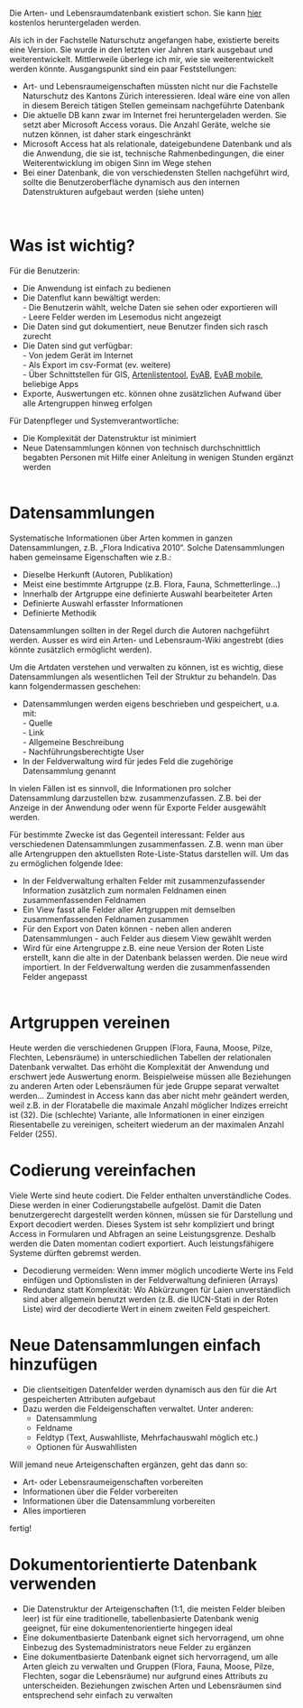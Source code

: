 <p>Die Arten- und Lebensraumdatenbank existiert schon. Sie kann <a target="_blank" href="http://www.aln.zh.ch/internet/baudirektion/aln/de/naturschutz/naturschutzdaten/tools/arten_db.html#a-content">hier</a> kostenlos heruntergeladen werden.</p>
<p>Als ich in der Fachstelle Naturschutz angefangen habe, existierte bereits eine Version. Sie wurde in den letzten vier Jahren stark ausgebaut und weiterentwickelt. Mittlerweile überlege ich mir, wie sie weiterentwickelt werden könnte. Ausgangspunkt sind ein paar Feststellungen:</p>
<ul>
	<li>Art- und Lebensraumeigenschaften müssten nicht nur die Fachstelle Naturschutz des Kantons Zürich interessieren. Ideal wäre eine von allen in diesem Bereich tätigen Stellen gemeinsam nachgeführte Datenbank</li>
	<li>Die aktuelle DB kann zwar im Internet frei heruntergeladen werden. Sie setzt aber Microsoft Access voraus. Die Anzahl Geräte, welche sie nutzen können, ist daher stark eingeschränkt</li>
	<li>Microsoft Access hat als relationale, dateigebundene Datenbank und als die Anwendung, die sie ist, technische Rahmenbedingungen, die einer Weiterentwicklung im obigen Sinn im Wege stehen</li>
	<li>Bei einer Datenbank, die von verschiedensten Stellen nachgeführt wird, sollte die Benutzeroberfläche dynamisch aus den internen Datenstrukturen aufgebaut werden (siehe unten)</li>  
</ul>
<p>&nbsp;</p>
<h1>Was ist wichtig?</h1>
<p>Für die Benutzerin:</p>
<ul>
	<li>Die Anwendung ist einfach zu bedienen</li>
	<li>Die Datenflut kann bewältigt werden:&nbsp;<br />- Die Benutzerin wählt, welche Daten sie sehen oder exportieren will<br />- Leere Felder werden im Lesemodus nicht angezeigt</li>
	<li>Die Daten sind gut dokumentiert, neue Benutzer finden sich rasch zurecht</li>
	<li>Die Daten sind gut verfügbar:<br />- Von jedem Gerät im Internet<br />- Als Export im csv-Format (ev. weitere)<br />- Über Schnittstellen für GIS, <a target="_blank" href="http://www.aln.zh.ch/internet/baudirektion/aln/de/naturschutz/naturschutzdaten/tools/artenlistentool.html#a-content">Artenlistentool</a>, <a target="_blank" href="http://www.aln.zh.ch/internet/baudirektion/aln/de/naturschutz/naturschutzdaten/tools/evab.html#a-content">EvAB</a>, <a target="_blank" href="news/latest/evabmobile/">EvAB mobile</a>, beliebige Apps</li>
	<li>Exporte, Auswertungen etc. können ohne zusätzlichen Aufwand über alle Artengruppen hinweg erfolgen</li>
</ul>

<p>Für Datenpfleger und Systemverantwortliche:</p>
<ul>
	<li>Die Komplexität der Datenstruktur ist minimiert</li>
	<li>Neue Datensammlungen können von technisch durchschnittlich begabten Personen mit Hilfe einer Anleitung in wenigen Stunden ergänzt werden<br />&nbsp;</li>
</ul>
<h1>Datensammlungen</h1>
<p>Systematische Informationen über Arten kommen in ganzen Datensammlungen, z.B. „Flora Indicativa 2010“. Solche Datensammlungen haben gemeinsame Eigenschaften wie z.B.:</p>
<ul>
	<li>Dieselbe Herkunft (Autoren, Publikation)</li>
	<li>Meist eine bestimmte Artgruppe (z.B. Flora, Fauna, Schmetterlinge…)</li>
	<li>Innerhalb der Artgruppe eine definierte Auswahl bearbeiteter Arten</li>
	<li>Definierte Auswahl erfasster Informationen</li>
	<li>Definierte Methodik</li>
</ul>

<p>Datensammlungen sollten in der Regel durch die Autoren nachgeführt werden. Ausser es wird ein Arten- und Lebensraum-Wiki angestrebt (dies könnte zusätzlich ermöglicht werden).</p>

<p>Um die Artdaten verstehen und verwalten zu können, ist es wichtig, diese Datensammlungen als wesentlichen Teil der Struktur zu behandeln. Das kann folgendermassen geschehen:</p>
<ul>
	<li>Datensammlungen werden eigens beschrieben und gespeichert, u.a. mit:<br />- Quelle<br />- Link<br />- Allgemeine Beschreibung<br />- Nachführungsberechtigte User</li>
	<li>In der Feldverwaltung wird für jedes Feld die zugehörige Datensammlung genannt</li>
</ul>

<p>In vielen Fällen ist es sinnvoll, die Informationen pro solcher Datensammlung darzustellen bzw. zusammenzufassen. Z.B. bei der Anzeige in der Anwendung oder wenn für Exporte Felder ausgewählt werden.</p>

<p>Für bestimmte Zwecke ist das Gegenteil interessant: Felder aus verschiedenen Datensammlungen zusammenfassen. Z.B. wenn man über alle Artengruppen den aktuellsten Rote-Liste-Status darstellen will. Um das zu ermöglichen folgende Idee:</p>
<ul>
	<li>In der Feldverwaltung erhalten Felder mit zusammenzufassender Information&nbsp;zusätzlich zum normalen Feldnamen einen zusammenfassenden Feldnamen</li>
	<li>Ein View fasst alle Felder aller Artgruppen mit demselben zusammenfassenden Feldnamen zusammen</li>
	<li>Für den Export von Daten können - neben allen anderen Datensammlungen - auch Felder aus diesem View gewählt werden</li>
	<li>Wird für eine Artengruppe z.B. eine neue Version der Roten Liste erstellt, kann die alte in der Datenbank belassen werden. Die neue wird importiert. In der Feldverwaltung werden die zusammenfassenden Felder angepasst<br />&nbsp;</li>
</ul>
<h1>Artgruppen vereinen</h1>
<p>Heute werden die verschiedenen Gruppen (Flora, Fauna, Moose, Pilze, Flechten, Lebensräume) in unterschiedlichen Tabellen der relationalen Datenbank verwaltet. Das erhöht die Komplexität der Anwendung und erschwert jede Auswertung enorm. Beispielweise müssen alle Beziehungen zu anderen Arten oder Lebensräumen für jede Gruppe separat verwaltet werden... Zumindest in Access kann das aber nicht mehr geändert werden, weil z.B. in der Floratabelle die maximale Anzahl möglicher Indizes erreicht ist (32). Die (schlechte) Variante, alle Informationen in einer einzigen Riesentabelle zu vereinigen, scheitert wiederum an der maximalen Anzahl Felder (255).<br />

<h1>Codierung vereinfachen</h1>
<p>Viele Werte sind heute codiert. Die Felder enthalten unverständliche Codes. Diese werden in einer Codierungstabelle aufgelöst. Damit die Daten benutzergerecht dargestellt werden können, müssen sie für Darstellung und Export decodiert werden. Dieses System ist sehr kompliziert und bringt Access in Formularen und Abfragen an seine Leistungsgrenze. Deshalb werden die Daten momentan codiert exportiert. Auch leistungsfähigere Systeme dürften gebremst werden.</p>
<ul>
	<li>Decodierung vermeiden: Wenn immer möglich uncodierte Werte ins Feld einfügen und Optionslisten in der Feldverwaltung definieren (Arrays)</li>
	<li>Redundanz statt Komplexität: Wo Abkürzungen für Laien unverständlich sind aber allgemein benutzt werden (z.B. die IUCN-Stati in der Roten Liste) wird der decodierte Wert in einem zweiten Feld gespeichert.</li>
</ul>

<h1>Neue Datensammlungen einfach hinzufügen</h1>
<ul>
	<li>Die clientseitigen Datenfelder werden dynamisch aus den für die Art gespeicherten Attributen aufgebaut</li>
	<li>Dazu werden die Feldeigenschaften verwaltet. Unter anderen:
		<ul>
			<li>Datensammlung</li>
			<li>Feldname</li>
			<li>Feldtyp (Text, Auswahlliste, Mehrfachauswahl möglich etc.)</li>
			<li>Optionen für Auswahllisten</li>
		</ul></li>
</ul>

<p>Will jemand neue Arteigenschaften ergänzen, geht das dann so:</p>
<ul>
	<li>Art- oder Lebensraumeigenschaften vorbereiten</li>
	<li>Informationen über die Felder vorbereiten</li>
	<li>Informationen über die Datensammlung vorbereiten</li>
	<li>Alles importieren</li>
</ul>
fertig!

<h1>Dokumentorientierte Datenbank verwenden</h1>
<ul>
	<li>Die Datenstruktur der Arteigenschaften (1:1, die meisten Felder bleiben leer) ist für eine traditionelle, tabellenbasierte Datenbank wenig geeignet, für eine dokumentenorientierte hingegen ideal</li>
	<li>Eine dokumentbasierte Datenbank eignet sich hervorragend, um ohne Einbezug des Systemadministrators neue Felder zu ergänzen</li>
	<li>Eine dokumentbasierte Datenbank eignet sich hervorragend, um alle Arten gleich zu verwalten und Gruppen (Flora, Fauna, Moose, Pilze, Flechten, sogar die Lebensräume) nur aufgrund eines Attributs zu unterscheiden. Beziehungen zwischen Arten und Lebensräumen sind entsprechend sehr einfach zu verwalten</li>
</ul>